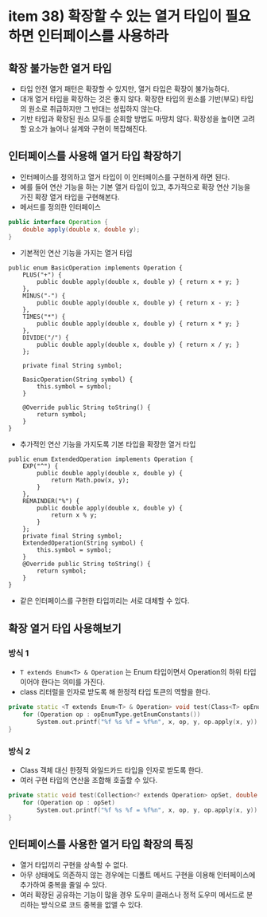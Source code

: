 # item 38) 확장할 수 있는 열거 타입이 필요하면 인터페이스를 사용하라

## 확장 불가능한 열거 타입

* 타입 안전 열거 패턴은 확장할 수 있지만, 열거 타입은 확장이 불가능하다.
* 대개 열거 타입을 확장하는 것은 좋지 않다. 확장한 타입의 원소를 기반(부모) 타입의 원소로 취급하지만 그 반대는 성립하지 않는다.
* 기반 타입과 확장된 원소 모두를 순회할 방법도 마땅치 않다. 확장성을 높이면 고려할 요소가 늘어나 설계와 구현이 복잡해진다.

## 인터페이스를 사용해 열거 타입 확장하기

* 인터페이스를 정의하고 열거 타입이 이 인터페이스를 구현하게 하면 된다.
* 예를 들어 연산 기능을 하는 기본 열거 타입이 있고, 추가적으로 확장 연산 기능을 가진 확장 열거 타입을 구현해본다.
* 메서드를 정의한 인터페이스

```java
public interface Operation {
    double apply(double x, double y);
}
```

* 기본적인 연산 기능을 가지는 열거 타입

```tsx
public enum BasicOperation implements Operation {
    PLUS("+") {
        public double apply(double x, double y) { return x + y; }
    },
    MINUS("-") {
        public double apply(double x, double y) { return x - y; }
    },
    TIMES("*") {
        public double apply(double x, double y) { return x * y; }
    },
    DIVIDE("/") {
        public double apply(double x, double y) { return x / y; }
    };

    private final String symbol;

    BasicOperation(String symbol) {
        this.symbol = symbol;
    }

    @Override public String toString() {
        return symbol;
    }
}
```

* 추가적인 연산 기능을 가지도록 기본 타입을 확장한 열거 타입

```tsx
public enum ExtendedOperation implements Operation {
    EXP("^") {
        public double apply(double x, double y) {
            return Math.pow(x, y);
        }
    },
    REMAINDER("%") {
        public double apply(double x, double y) {
            return x % y;
        }
    };
    private final String symbol;
    ExtendedOperation(String symbol) {
        this.symbol = symbol;
    }
    @Override public String toString() {
        return symbol;
    }
}
```

* 같은 인터페이스를 구현한 타입끼리는 서로 대체할 수 있다.

## 확장 열거 타입 사용해보기

### **방식 1**

* `T extends Enum<T> & Operation` 는 Enum 타입이면서 Operation의 하위 타입이어야 한다는 의미를 가진다.
* class 리터럴을 인자로 받도록 해 한정적 타입 토큰의 역할을 한다.

```cpp
private static <T extends Enum<T> & Operation> void test(Class<T> opEnumType, double x, double y) {
    for (Operation op : opEnumType.getEnumConstants())
        System.out.printf("%f %s %f = %f%n", x, op, y, op.apply(x, y));
}
```

### **방식 2**

* Class 객체 대신 한정적 와일드카드 타입을 인자로 받도록 한다.
* 여러 구현 타입의 연산을 조합해 호출할 수 있다.

```cpp
private static void test(Collection<? extends Operation> opSet, double x, double y) {
    for (Operation op : opSet)
        System.out.printf("%f %s %f = %f%n", x, op, y, op.apply(x, y));
}
```

## 인터페이스를 사용한 열거 타입 확장의 특징

* 열거 타입끼리 구현을 상속할 수 없다.
* 아무 상태에도 의존하지 않는 경우에는 디폴트 메서드 구현을 이용해 인터페이스에 추가하여 중복을 줄일 수 있다.
* 여러 확장된 공유하는 기능이 많을 경우 도우미 클래스나 정적 도우미 메서드로 분리하는 방식으로 코드 중복을 없앨 수 있다.
